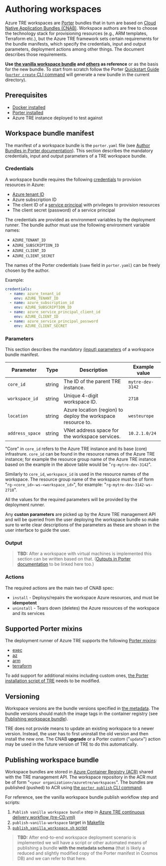 # Authoring workspaces

<!-- markdownlint-disable-next-line MD013 -->
Azure TRE workspaces are [Porter](https://porter.sh/) bundles that in turn are based on [Cloud Native Application Bundles (CNAB)](https://cnab.io/). Workspace authors are free to choose the technology stack for provisioning resources (e.g., ARM templates, Terraform etc.), but the Azure TRE framework sets certain requirements for the bundle manifests, which specify the credentials, input and output parameters, deployment actions among other things. The document describes those requirements.

**Use [the vanilla workspace bundle](../workspaces/vanilla/README.md) and [others](../workspaces/) as reference** or as the basis for the new bundle. To start from scratch follow the Porter [Quickstart Guide](https://porter.sh/quickstart/) ([`porter create` CLI command](https://porter.sh/cli/porter_create/) will generate a new bundle in the current directory).

## Prerequisites

* [Docker installed](https://docs.docker.com/get-docker/)
* [Porter installed](https://porter.sh/install)
* Azure TRE instance deployed to test against

## Workspace bundle manifest

The manifest of a workspace bundle is the `porter.yaml` file (see [Author Bundles in Porter documentation](https://porter.sh/author-bundles/)). This section describes the mandatory credentials, input and output parameters of a TRE workspace bundle.

### Credentials

A workspace bundle requires the following [credentials](https://porter.sh/author-bundles/#credentials) to provision resources in Azure:

* [Azure tenant ID](https://docs.microsoft.com/en-us/azure/active-directory/fundamentals/active-directory-how-to-find-tenant)
* Azure subscription ID
* The client ID of a [service principal](https://docs.microsoft.com/en-us/azure/active-directory/develop/app-objects-and-service-principals) with privileges to provision resources
* The client secret (password) of a service principal

The credentials are provided as environment variables by the deployment runner. The bundle author must use the following environment variable names:

* `AZURE_TENANT_ID`
* `AZURE_SUBSCRIPTION_ID`
* `AZURE_CLIENT_ID`
* `AZURE_CLIENT_SECRET`

The names of the Porter credentials (`name` field in `porter.yaml`) can be freely chosen by the author.

Example:

```yaml
credentials:
  - name: azure_tenant_id
    env: AZURE_TENANT_ID
  - name: azure_subscription_id
    env: AZURE_SUBSCRIPTION_ID
  - name: azure_service_principal_client_id
    env: AZURE_CLIENT_ID
  - name: azure_service_principal_password
    env: AZURE_CLIENT_SECRET
```

### Parameters

This section describes the mandatory [(input) parameters](https://porter.sh/author-bundles/#parameters) of a workspace bundle manifest.

| Parameter | Type | Description | Example value |
| --------- | ---- | ----------- | ------------- |
| `core_id` | string | The ID of the parent TRE instance. | `mytre-dev-3142` |
| `workspace_id` | string | Unique 4-digit workspace ID. | `2718` |
| `location` | string | Azure location (region) to deploy the workspace resource to. | `westeurope` |
| `address_space` | string | VNet address space for the workspace services. | `10.2.1.0/24` |

"Core" in `core_id` refers to the Azure TRE instance and its base (core) infrastrure. `core_id` can be found in the resource names of the Azure TRE instance; for example the resource group name of the Azure TRE instance based on the example in the above table would be "`rg-mytre-dev-3142`".

Similarly to `core_id`, `workspace_id` is used in the resource names of the workspace. The resource group name of the workspace must be of form "`rg-<core_id>-ws-<workspace_id>`", for example: "`rg-mytre-dev-3142-ws-2718`".

All the values for the required parameters will be provided by the deployment runner.

Any **custon parameters** are picked up by the Azure TRE management API and will be queried from the user deploying the workspace bundle so make sure to write clear descriptions of the parameters as these are shown in the user interface to guide the user.

### Output

> **TBD:** After a workspace with virtual machines is implemented this section can be written based on that. ([Outputs in Porter documentation](https://porter.sh/author-bundles/#outputs) to be linked here too.)

### Actions

The required actions are the main two of CNAB spec:

* `install` - Deploys/repairs the workspace Azure resources, and must be **idempotent**
* `uninstall` - Tears down (deletes) the Azure resources of the workspace and its services

## Supported Porter mixins

The deployment runner of Azure TRE supports the following [Porter mixins](https://porter.sh/mixins/):

* [exec](https://porter.sh/mixins/exec/)
* [az](https://github.com/getporter/az-mixin)
* [arm](https://porter.sh/mixins/arm/)
* [terraform](https://github.com/getporter/terraform-mixin)

To add support for additional mixins including custom ones, [the Porter installation script of TRE](../devops/scripts/install_porter.sh) needs to be modified.

## Versioning

Workspace versions are the bundle versions specified in [the metadata](https://porter.sh/author-bundles/#bundle-metadata). The bundle versions should match the image tags in the container registry (see [Publishing workspace bundle](#publishing-workspace-bundle)).

TRE does not provide means to update an existing workspace to a newer version. Instead, the user has to first uninstall the old version and then install the new one. The CNAB **upgrade** or a Porter custom ("`update`") action may be used in the future version of TRE to do this automatically.

## Publishing workspace bundle

Workspace bundles are stored in [Azure Container Registry (ACR)](https://azure.microsoft.com/en-us/services/container-registry/) shared with the TRE management API. The workspace repository in the ACR must be of form "`<your organization>/azuretre/workspaces`". The bundles are published (pushed) to ACR using [the `porter publish` CLI command](https://porter.sh/cli/porter_publish/).

For reference, see the vanilla workspace bundle publish workflow step and scripts:

1. `Publish vanilla workspace bundle` step in [Azure TRE continuous delivery workflow (tre-CD.yml)](../.github/workflows/tre-CD.yml)
1. `publish-vanilla-workspace` target in [Makefile](../Makefile)
1. [`publish_vanilla_workspace.sh` script](../devops/scripts/publish_vanilla_workspace.sh)

> **TBD:** After end-to-end workspace deployment scenario is implemented we will have a script or other automated means of publishing a bundle **with the metadata schema** (that is likely a reduced and slightly modified copy of the Porter manifest in Cosmos DB) and we can refer to that here.
